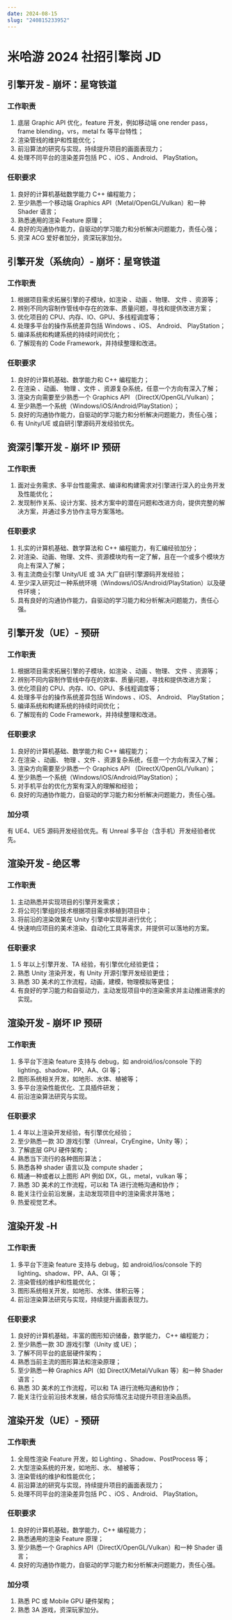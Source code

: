 ```yaml
---
date: 2024-08-15
slug: "240815233952"
---
```


# 米哈游 2024 社招引擎岗 JD

## 引擎开发 - 崩坏：星穹铁道

### 工作职责

1. 底层 Graphic API 优化，feature 开发，例如移动端 one render pass，frame blending，vrs，metal fx 等平台特性；
2. 渲染管线的维护和性能优化；
3. 前沿算法的研究与实现，持续提升项目的画面表现力；
4. 处理不同平台的渲染差异包括 PC 、iOS 、Android、 PlayStation。

### 任职要求

1. 良好的计算机基础数学能力 C++ 编程能力；
2. 至少熟悉一个移动端 Graphics API（Metal/OpenGL/Vulkan）和一种 Shader 语言；
3. 熟悉通用的渲染 Feature 原理；
4. 良好的沟通协作能力，自驱动的学习能力和分析解决问题能力，责任心强；
5. 资深 ACG 爱好者加分，资深玩家加分。

## 引擎开发（系统向）- 崩坏：星穹铁道

### 工作职责

1. 根据项目需求拓展引擎的子模块，如渲染 、动画 、物理、 文件 、资源等；
2. 辨别不同内容制作管线中存在的效率、质量问题，寻找和提供改进方案；
3. 优化项目的 CPU、内存、IO、GPU、多线程调度等；
4. 处理多平台的操作系统差异包括 Windows 、iOS、 Android、 PlayStation；
5. 编译系统和构建系统的持续时间优化；
6. 了解现有的 Code Framework，并持续整理和改进。

### 任职要求

1. 良好的计算机基础、数学能力和 C++ 编程能力；
2. 在渲染 、动画、 物理 、文件 、资源复杂系统，任意一个方向有深入了解；
3. 渲染方向需要至少熟悉一个 Graphics API （DirectX/OpenGL/Vulkan）；
4. 至少熟悉一个系统（Windows/iOS/Android/PlayStation）；
5. 良好的沟通协作能力，自驱动的学习能力和分析解决问题能力，责任心强；
6. 有 Unity/UE 或自研引擎源码开发经验优先。

## 资深引擎开发 - 崩坏 IP 预研

### 工作职责

1. 面对业务需求、多平台性能需求、编译和构建需求对引擎进行深入的业务开发及性能优化；
2. 发现制作关系、设计方案、技术方案中的潜在问题和改进方向，提供完整的解决方案，并通过多方协作主导方案落地。

### 任职要求

1. 扎实的计算机基础、数学算法和 C++ 编程能力，有汇编经验加分；
2. 对渲染、动画、物理、文件、资源模块均有一定了解，且在一个或多个模块方向上有深入了解；
3. 有主流商业引擎 Unity/UE 或 3A 大厂自研引擎源码开发经验；
4. 至少深入研究过一种系统环境（Windows/iOS/Android/PlayStation）以及硬件环境；
5. 具有良好的沟通协作能力，自驱动的学习能力和分析解决问题能力，责任心强。

## 引擎开发（UE）- 预研

### 工作职责

1. 根据项目需求拓展引擎的子模块，如渲染 、动画 、物理、 文件 、资源等；
2. 辨别不同内容制作管线中存在的效率、质量问题，寻找和提供改进方案；
3. 优化项目的 CPU、内存、IO、GPU、多线程调度等；
4. 处理多平台的操作系统差异包括 Windows 、iOS、 Android、 PlayStation；
5. 编译系统和构建系统的持续时间优化；
6. 了解现有的 Code Framework，并持续整理和改进。

### 任职要求

1. 良好的计算机基础、数学能力和 C++ 编程能力；
2. 在渲染 、动画、 物理 、文件 、资源复杂系统，任意一个方向有深入了解；
3. 渲染方向需要至少熟悉一个 Graphics API （DirectX/OpenGL/Vulkan）；
4. 至少熟悉一个系统（Windows/iOS/Android/PlayStation）；
5. 对手机平台的优化方案有深入的理解和经验；
6. 良好的沟通协作能力，自驱动的学习能力和分析解决问题能力，责任心强。

### 加分项

有 UE4、UE5 源码开发经验优先。有 Unreal 多平台（含手机）开发经验者优先。

## 渲染开发 - 绝区零

### 工作职责

1. 主动熟悉并实现项目的引擎开发需求；
2. 将公司引擎组的技术根据项目需求移植到项目中；
3. 将前沿的渲染效果在 Unity 引擎中实现并进行优化；
4. 快速响应项目的美术渲染、自动化工具等需求，并提供可以落地的方案。

### 任职要求

1. 5 年以上引擎开发、TA 经验，有引擎优化经验更佳；
2. 熟悉 Unity 渲染开发，有 Unity 开源引擎开发经验更佳；
3. 熟悉 3D 美术的工作流程，动画，建模，物理模拟等更佳；
4. 有良好的学习能力和自驱动力，主动发现项目中的渲染需求并主动推进需求的实现。

## 渲染开发 - 崩坏 IP 预研

### 工作职责

1. 多平台下渲染 feature 支持与 debug，如 android/ios/console 下的 lighting、shadow、PP、AA、GI 等；
2. 图形系统相关开发，如地形、水体、植被等；
3. 多平台渲染性能优化、工具插件研发；
4. 前沿渲染算法研究与实现。

### 任职要求

1. 4 年以上渲染开发经验，有引擎优化经验；
2. 至少熟悉一款 3D 游戏引擎（Unreal，CryEngine，Unity 等）；
3. 了解底层 GPU 硬件架构；
4. 熟悉当下流行的各种图形算法；
5. 熟悉各种 shader 语言以及 compute shader；
6. 精通一种或者以上图形 API 例如 DX，GL，metal，vulkan 等；
7. 熟悉 3D 美术的工作流程，可以和 TA 进行流畅沟通和协作；
8. 能关注行业前沿发展，主动发现项目中的渲染需求并落地；
9. 热爱视觉艺术。

## 渲染开发 -H

### 工作职责

1. 多平台下渲染 feature 支持与 debug，如 android/ios/console 下的 lighting、shadow、PP、AA、GI 等；
2. 渲染管线的维护和性能优化；
3. 图形系统相关开发，如地形、水体、体积云等；
4. 前沿渲染算法研究与实现，持续提升画面表现力。

### 任职要求

1. 良好的计算机基础，丰富的图形知识储备，数学能力， C++ 编程能力；
2. 至少熟悉一款 3D 游戏引擎（Unity 或 UE）；
3. 了解不同平台的底层硬件架构；
4. 熟悉当前主流的图形算法和渲染原理；
5. 至少熟悉一种 Graphics API（如 DirectX/Metal/Vulkan 等）和一种 Shader 语言；
6. 熟悉 3D 美术的工作流程，可以和 TA 进行流畅沟通和协作；
7. 能关注行业前沿技术发展，结合实际情况主动提升项目渲染品质。

## 渲染开发（UE）- 预研

### 工作职责

1. 全局性渲染 Feature 开发，如 Lighting 、Shadow、PostProcess 等；
2. 大型渲染系统的开发，如地形、水、 植被等；
3. 渲染管线的维护和性能优化；
4. 前沿算法的研究与实现，持续提升项目的画面表现力；
5. 处理不同平台的渲染差异包括 PC 、iOS 、Android、 PlayStation。

### 任职要求

1. 良好的计算机基础，数学能力，C++ 编程能力；
2. 熟悉通用的渲染 Feature 原理；
3. 至少熟悉一个 Graphics API（DirectX/OpenGL/Vulkan）和一种 Shader 语言；
4. 良好的沟通协作能力，自驱动的学习能力和分析解决问题能力，责任心强。

### 加分项

1. 熟悉 PC 或 Mobile GPU 硬件架构；
2. 熟悉 3A 游戏，资深玩家加分。
